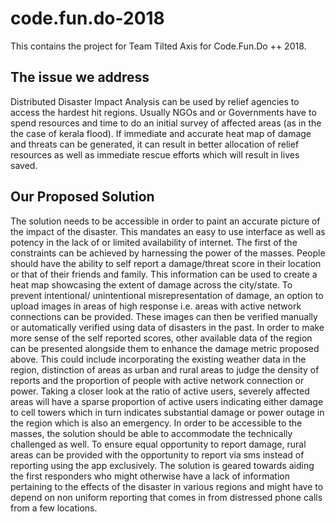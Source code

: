 # code.fun.do-2018
This contains the project for Team Tilted Axis for Code.Fun.Do ++ 2018.
## The issue we address
Distributed Disaster Impact Analysis can be used by relief agencies to access the hardest hit regions. Usually NGOs and or Governments have to spend resources and time to do an initial survey of affected areas (as in the the case of kerala flood). If immediate and accurate heat map of damage and threats can be generated, it can result in better allocation of relief resources as well as immediate rescue efforts which will result in lives saved.
## Our Proposed Solution
The solution needs to be accessible in order to paint an accurate picture of the impact of the disaster. This mandates an easy to use interface as well as potency in the lack of or limited availability of internet. The first of the constraints can be achieved by harnessing the power of the masses. People should have the ability to self report a damage/threat score in their location or that of their friends and family. This information can be used to create a heat map showcasing the extent of damage across the city/state. To prevent intentional/ unintentional misrepresentation of damage, an option to upload images in areas of high response i.e. areas with active network connections can be provided. These images can then be verified manually or automatically verified using data of disasters in the past. 
In order to make more sense of the self reported scores, other available data of the region can be presented alongside them to enhance the damage metric proposed above. This could include incorporating the existing weather data in the region, distinction of areas as urban and rural areas to judge the density of reports and the proportion of people with active network connection or power. Taking a closer look at the ratio of active users, severely affected areas will have a sparse proportion of active users indicating either damage to cell towers which in turn indicates substantial damage or power outage in the region which is also an emergency. 
In order to be accessible to the masses, the solution should be able to accommodate the technically challenged as well. To ensure equal opportunity to report damage, rural areas can be provided with the opportunity to report via sms instead of reporting using the app exclusively. 
The solution is geared towards aiding the first responders who might otherwise have a lack of information pertaining to the effects of the disaster in various regions and might have to depend on non uniform reporting that comes in from distressed phone calls from a few locations. 
